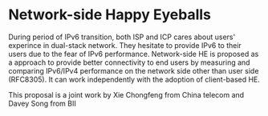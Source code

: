 # Network-side Happy Eyeballs

During period of IPv6 transition, both ISP and ICP cares about users' experince in dual-stack network. They hesitate to provide IPv6 to their users due to the fear of IPv6 performance. Network-side HE is proposed as a approach to provide better connectivity to end users by measuring and comparing IPv6/IPv4 performance on the network side other than user side (RFC8305). It can work independently with the adoption of client-based HE.

This proposal is a joint work by Xie Chongfeng from China telecom and Davey Song from BII
